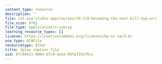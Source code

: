```yaml
---
content_type: resource
description: ''
file: /ol-ocw-studio-app/courses/20-219-becoming-the-next-bill-nye-writing-and-hosting-the-educational-show-january-iap-2015/6fc96b110004b7c4aeea85fef191f6cc_3ha4ROyWr9Q.srt
file_size: 9781
file_type: application/x-subrip
learning_resource_types: []
license: https://creativecommons.org/licenses/by-nc-sa/4.0/
ocw_type: OCWFile
resourcetype: Other
title: 3play caption file
uid: 6fc96b11-0004-b7c4-aeea-85fef191f6cc
---
```

